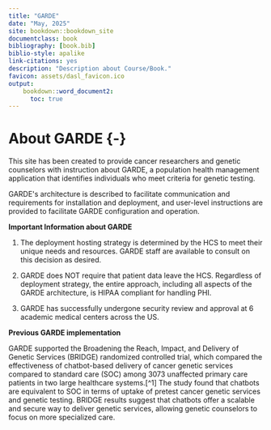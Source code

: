 ```yaml
---
title: "GARDE"
date: "May, 2025"
site: bookdown::bookdown_site
documentclass: book
bibliography: [book.bib]
biblio-style: apalike
link-citations: yes
description: "Description about Course/Book."
favicon: assets/dasl_favicon.ico
output:
    bookdown::word_document2:
      toc: true
---
```


# About GARDE {-}

This site has been created to provide cancer researchers and genetic counselors with
instruction about GARDE, a population health management application that identifies 
individuals who meet criteria for genetic testing. 

GARDE's architecture is described to facilitate communication and requirements 
for installation and deployment, and user-level instructions are provided to 
facilitate GARDE configuration and operation.


[//]: # (## Important Information about GARDE)
**Important Information about GARDE**

1.  The deployment hosting strategy is determined by the HCS to meet
their unique needs and resources. GARDE staff are available to
consult on this decision as desired.

2.  GARDE does NOT require that patient data leave the HCS. Regardless
of deployment strategy, the entire approach, including all aspects
of the GARDE architecture, is HIPAA compliant for handling PHI.

3.  GARDE has successfully undergone security review and approval at 6
academic medical centers across the US.

[//]: # (### Previous GARDE implementation)
**Previous GARDE implementation**

GARDE supported the Broadening the Reach, Impact, and Delivery of
Genetic Services (BRIDGE) randomized controlled trial, which compared
the effectiveness of chatbot-based delivery of cancer genetic services
compared to standard care (SOC) among 3073 unaffected primary care
patients in two large healthcare systems.[^1] The study found that
chatbots are equivalent to SOC in terms of uptake of pretest cancer
genetic services and genetic testing. BRIDGE results suggest that
chatbots offer a scalable and secure way to deliver genetic services,
allowing genetic counselors to focus on more specialized care.


<!--
## Available course formats

This course is available in multiple formats which allows you to take it in the way that best suites your needs. You can take it for certificate which can be for free or fee.

- The material for this course can be viewed without login requirement on this [Bookdown website](LINK HERE). This format might be most appropriate for you if you rely on screen-reader technology.
- This course can be taken for [free certification through Leanpub](LINK HERE).
- This course can be taken on [Coursera for certification here](LINK HERE) (but it is not available for free on Coursera).
- Our courses are open source, you can find the [source material for this course on GitHub](LINK HERE).

-->
